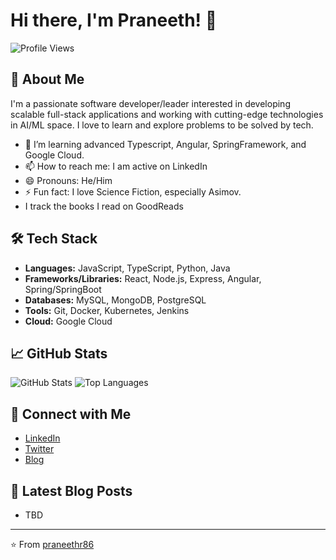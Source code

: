 # Hi there, I'm Praneeth! 👋

![Profile Views](https://komarev.com/ghpvc/?username=praneethr86&color=blue)

## 🚀 About Me

I'm a passionate software developer/leader interested in developing scalable full-stack applications and working with cutting-edge technologies in AI/ML space. 
I love to learn and explore problems to be solved by tech.

- 🌱 I’m learning advanced Typescript, Angular, SpringFramework, and Google Cloud.
- 📫 How to reach me: I am active on LinkedIn
- 😄 Pronouns: He/Him
- ⚡ Fun fact: I love Science Fiction, especially Asimov.
- I track the books I read on GoodReads

## 🛠 Tech Stack

- **Languages:** JavaScript, TypeScript, Python, Java
- **Frameworks/Libraries:** React, Node.js, Express, Angular, Spring/SpringBoot
- **Databases:** MySQL, MongoDB, PostgreSQL
- **Tools:** Git, Docker, Kubernetes, Jenkins
- **Cloud:** Google Cloud

## 📈 GitHub Stats

![GitHub Stats](https://github-readme-stats.vercel.app/api?username=praneethr86&show_icons=true&theme=radical)
![Top Languages](https://github-readme-stats.vercel.app/api/top-langs/?username=praneethr86&layout=compact&theme=radical)

## 🔗 Connect with Me

- [LinkedIn](https://www.linkedin.com/in/praneethreddy/)
- [Twitter](https://twitter.com/praneethr86)
- [Blog](https://medium.com/@praneeth)

## 📝 Latest Blog Posts

<!-- BLOG-POST-LIST:START -->
- TBD
<!-- BLOG-POST-LIST:END -->

---

⭐️ From [praneethr86](https://github.com/praneethr86)
